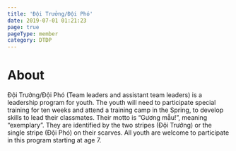 ```yaml
---
title: 'Đội Trưởng/Đội Phó'
date: 2019-07-01 01:21:23
page: true
pageType: member
category: DTDP
---
```


# About
Đội Trưởng/Đội Phó (Team leaders and assistant team leaders) is a
leadership program for youth. The youth will need to participate special
training for ten weeks and attend a training camp in the Spring, to develop
skills to lead their classmates. Their motto is “Gương mẫu!”, meaning
“exemplary”. They are identified by the two stripes (Đội Trưởng) or the
single stripe (Đội Phó) on their scarves. All youth are welcome to
participate in this program starting at age 7.
